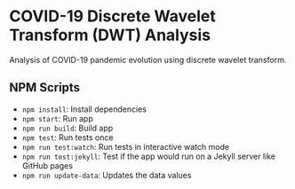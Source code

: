 # COVID-19 Discrete Wavelet Transform (DWT) Analysis

Analysis of COVID-19 pandemic evolution using discrete wavelet transform.

<!-- TODO: Update icon -->

## NPM Scripts

- `npm install`: Install dependencies
- `npm start`: Run app
- `npm run build`: Build app
- `npm test`: Run tests once
- `npm run test:watch`: Run tests in interactive watch mode
- `npm run test:jekyll`: Test if the app would run on a Jekyll server like GitHub pages
- `npm run update-data`: Updates the data values
